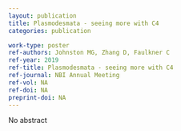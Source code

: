 ```yaml
---
layout: publication
title: Plasmodesmata - seeing more with C4
categories: publication

work-type: poster
ref-authors: Johnston MG, Zhang D, Faulkner C
ref-year: 2019
ref-title: Plasmodesmata - seeing more with C4
ref-journal: NBI Annual Meeting 	
ref-vol: NA
ref-doi: NA
preprint-doi: NA
---
```

No abstract
